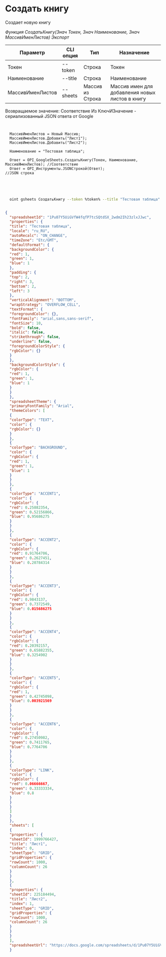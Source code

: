 ﻿---
sidebar_position: 1
---

# Создать книгу
 Создает новую книгу


*Функция СоздатьКнигу(Знач Токен, Знач Наименование, Знач МассивИменЛистов) Экспорт*

  | Параметр | CLI опция | Тип | Назначение |
  |-|-|-|-|
  | Токен | --token | Строка | Токен |
  | Наименование | --title | Строка | Наименование |
  | МассивИменЛистов | --sheets | Массив из Строка | Массив имен для добавления новых листов в книгу |

  
  Возвращаемое значение:   Соответствие Из КлючИЗначение - сериализованный JSON ответа от Google

```bsl title="Пример кода"
	
  
  МассивИменЛистов = Новый Массив;
  МассивИменЛистов.Добавить("Лист1");
  МассивИменЛистов.Добавить("Лист2");
  
  Наименование = "Тестовая таблица";
  
  Ответ = OPI_GoogleSheets.СоздатьКнигу(Токен, Наименование, МассивИменЛистов); //Соответствие
  Ответ = OPI_Инструменты.JSONСтрокой(Ответ);                                   //JSON строка
  

	
```

```sh title="Пример команды CLI"
    
  oint gsheets СоздатьКнигу --token %token% --title "Тестовая таблица" --sheets %sheets%

```


```json title="Результат"

{
  "spreadsheetId": "1Pu07Y5UiGVfW4fqfP7tcSQtdSX_2wdm2Ih23zlxJJwc",
  "properties": {
  "title": "Тестовая таблица",
  "locale": "ru_RU",
  "autoRecalc": "ON_CHANGE",
  "timeZone": "Etc/GMT",
  "defaultFormat": {
  "backgroundColor": {
  "red": 1,
  "green": 1,
  "blue": 1
  },
  "padding": {
  "top": 2,
  "right": 3,
  "bottom": 2,
  "left": 3
  },
  "verticalAlignment": "BOTTOM",
  "wrapStrategy": "OVERFLOW_CELL",
  "textFormat": {
  "foregroundColor": {},
  "fontFamily": "arial,sans,sans-serif",
  "fontSize": 10,
  "bold": false,
  "italic": false,
  "strikethrough": false,
  "underline": false,
  "foregroundColorStyle": {
  "rgbColor": {}
  }
  },
  "backgroundColorStyle": {
  "rgbColor": {
  "red": 1,
  "green": 1,
  "blue": 1
  }
  }
  },
  "spreadsheetTheme": {
  "primaryFontFamily": "Arial",
  "themeColors": [
  {
  "colorType": "TEXT",
  "color": {
  "rgbColor": {}
  }
  },
  {
  "colorType": "BACKGROUND",
  "color": {
  "rgbColor": {
  "red": 1,
  "green": 1,
  "blue": 1
  }
  }
  },
  {
  "colorType": "ACCENT1",
  "color": {
  "rgbColor": {
  "red": 0.25882354,
  "green": 0.52156866,
  "blue": 0.95686275
  }
  }
  },
  {
  "colorType": "ACCENT2",
  "color": {
  "rgbColor": {
  "red": 0.91764706,
  "green": 0.2627451,
  "blue": 0.20784314
  }
  }
  },
  {
  "colorType": "ACCENT3",
  "color": {
  "rgbColor": {
  "red": 0.9843137,
  "green": 0.7372549,
  "blue": 0.015686275
  }
  }
  },
  {
  "colorType": "ACCENT4",
  "color": {
  "rgbColor": {
  "red": 0.20392157,
  "green": 0.65882355,
  "blue": 0.3254902
  }
  }
  },
  {
  "colorType": "ACCENT5",
  "color": {
  "rgbColor": {
  "red": 1,
  "green": 0.42745098,
  "blue": 0.003921569
  }
  }
  },
  {
  "colorType": "ACCENT6",
  "color": {
  "rgbColor": {
  "red": 0.27450982,
  "green": 0.7411765,
  "blue": 0.7764706
  }
  }
  },
  {
  "colorType": "LINK",
  "color": {
  "rgbColor": {
  "red": 0.06666667,
  "green": 0.33333334,
  "blue": 0.8
  }
  }
  }
  ]
  }
  },
  "sheets": [
  {
  "properties": {
  "sheetId": 1999766427,
  "title": "Лист1",
  "index": 0,
  "sheetType": "GRID",
  "gridProperties": {
  "rowCount": 1000,
  "columnCount": 26
  }
  }
  },
  {
  "properties": {
  "sheetId": 225184494,
  "title": "Лист2",
  "index": 1,
  "sheetType": "GRID",
  "gridProperties": {
  "rowCount": 1000,
  "columnCount": 26
  }
  }
  }
  ],
  "spreadsheetUrl": "https://docs.google.com/spreadsheets/d/1Pu07Y5UiGVfW4fqfP7tcSQtdSX_2wdm2Ih23zlxJJwc/edit"
  }

```
